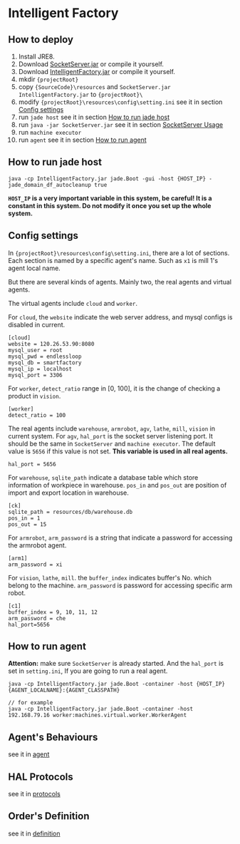 # Intelligent Factory

## How to deploy

1. Install JRE8.
1. Download [SocketServer.jar](https://github.com/junfengP/SocketServer/releases) or compile it yourself.
1. Download [IntelligentFactory.jar](https://github.com/junfengP/IntelligentFactory) or compile it yourself.
1. mkdir `{projectRoot}`
1. copy `{SourceCode}\resources` and `SocketServer.jar` `IntelligentFactory.jar` to `{projectRoot}\`
1. modify `{projectRoot}\resources\config\setting.ini` see it in section [Config settings](#Config-settings)
1. run `jade host` see it in section [How to run jade host](#How-to-run-jade-host)
1. run `java -jar SocketServer.jar` see it in section [SocketServer Usage](https://github.com/junfengP/SocketServer)
1. run `machine executor`
1. run `agent` see it in section [How to run agent](#How-to-run-agent)

## How to run jade host
```
java -cp IntelligentFactory.jar jade.Boot -gui -host {HOST_IP} -jade_domain_df_autocleanup true
```
**`HOST_IP` is a very important variable in this system, be careful! 
It is a constant in this system. 
Do not modify it once you set up the whole system.**

## Config settings
In `{projectRoot}\resources\config\setting.ini`, there are a lot of sections.
Each section is named by a specific agent's name. 
Such as `x1` is mill 1's agent local name.


But there are several kinds of agents. 
Mainly two, the real agents and virtual agents.

The virtual agents include `cloud` and `worker`.

For `cloud`, the `website` indicate the web server address, and mysql configs is disabled in current.
```
[cloud]
website = 120.26.53.90:8080
mysql_user = root
mysql_pwd = endlessloop
mysql_db = smartfactory
mysql_ip = localhost
mysql_port = 3306
```

For `worker`, `detect_ratio` range in [0, 100], it is the change of checking a product in `vision`.
```
[worker]
detect_ratio = 100
```

The real agents include `warehouse`, `armrobot`, `agv`, `lathe`, `mill`, `vision` in current system.
For `agv`, `hal_port` is the socket server listening port. It should be the same in `SocketServer` and `machine executor`.
The default value is `5656` if this value is not set.
**This variable is used in all real agents.**
``` 
hal_port = 5656
```

For `warehouse`, `sqlite_path` indicate a database table which store information of workpiece in warehouse. 
`pos_in` and `pos_out` are position of import and export location in warehouse.  
```
[ck]
sqlite_path = resources/db/warehouse.db
pos_in = 1
pos_out = 15
``` 

For `armrobot`, `arm_password` is a string that indicate a password for accessing the armrobot agent.
```
[arm1]
arm_password = xi
```

For `vision`, `lathe`, `mill`. the `buffer_index` indicates buffer's No. which belong to the machine.
`arm_password` is password for accessing specific arm robot.
```
[c1]
buffer_index = 9, 10, 11, 12
arm_password = che
hal_port=5656
```

## How to run agent

**Attention:**
make sure `SocketServer` is already started. And the `hal_port` is set in `setting.ini`, If you are going to run a real agent.

```
java -cp IntelligentFactory.jar jade.Boot -container -host {HOST_IP} {AGENT_LOCALNAME}:{AGENT_CLASSPATH}

// for example
java -cp IntelligentFactory.jar jade.Boot -container -host 192.168.79.16 worker:machines.virtual.worker.WorkerAgent
```

## Agent's Behaviours

see it in [agent](docs/agent.md)

## HAL Protocols

see it in [protocols](docs/HAL_Protocols/protocols.md)

## Order's Definition

see it in [definition](docs/Orders/Definition.md)